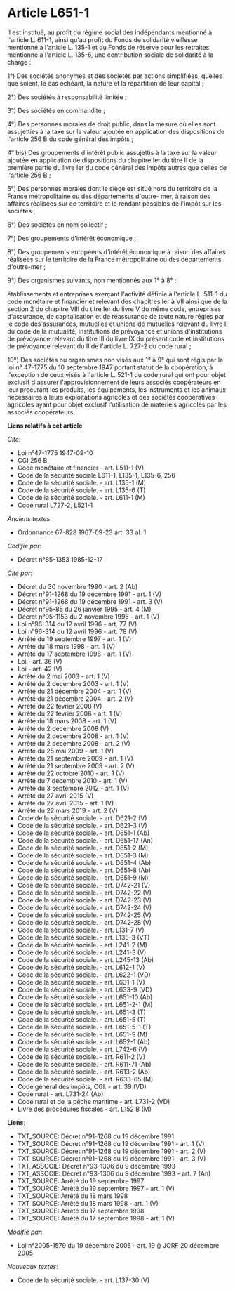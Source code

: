 # Article L651-1

Il est institué, au profit du régime social des indépendants mentionné à l'article L. 611-1, ainsi qu'au profit du Fonds de
solidarité vieillesse mentionné à l'article L. 135-1 et du Fonds de réserve pour les retraites mentionné à l'article L.
135-6, une contribution sociale de solidarité à la charge :

1°) Des sociétés anonymes et des sociétés par actions simplifiées, quelles que soient, le cas échéant, la nature et la
répartition de leur capital ;

2°) Des sociétés à responsabilité limitée ;

3°) Des sociétés en commandite ;

4°) Des personnes morales de droit public, dans la mesure où elles sont assujetties à la taxe sur la valeur ajoutée en
application des dispositions de l'article 256 B du code général des impôts ;

4° bis) Des groupements d'intérêt public assujettis à la taxe sur la valeur ajoutée en application de dispositions du
chapitre Ier du titre II de la première partie du livre Ier du code général des impôts autres que celles de l'article 256 B ;

5°) Des personnes morales dont le siège est situé hors du territoire de la France métropolitaine ou des départements d'outre-
mer, à raison des affaires réalisées sur ce territoire et le rendant passibles de l'impôt sur les sociétés ;

6°) Des sociétés en nom collectif ;

7°) Des groupements d'intérêt économique ;

8°) Des groupements européens d'intérêt économique à raison des affaires réalisées sur le territoire de la France
métropolitaine ou des départements d'outre-mer ;

9°) Des organismes suivants, non mentionnés aux 1° à 8° :

établissements et entreprises exerçant l'activité définie à l'article L. 511-1 du code monétaire et financier et relevant des
chapitres Ier à VII ainsi que de la section 2 du chapitre VIII du titre Ier du livre V du même code, entreprises d'assurance,
de capitalisation et de réassurance de toute nature régies par le code des assurances, mutuelles et unions de mutuelles
relevant du livre II du code de la mutualité, institutions de prévoyance et unions d'institutions de prévoyance relevant du
titre III du livre IX du présent code et institutions de prévoyance relevant du II de l'article L. 727-2 du code rural ;

10°) Des sociétés ou organismes non visés aux 1° à 9° qui sont régis par la loi n° 47-1775 du 10 septembre 1947 portant
statut de la coopération, à l'exception de ceux visés à l'article L. 521-1 du code rural qui ont pour objet exclusif
d'assurer l'approvisionnement de leurs associés coopérateurs en leur procurant les produits, les équipements, les instruments
et les animaux nécessaires à leurs exploitations agricoles et des sociétés coopératives agricoles ayant pour objet exclusif
l'utilisation de matériels agricoles par les associés coopérateurs.

**Liens relatifs à cet article**

_Cite_:

  - Loi n°47-1775 1947-09-10
  - CGI 256 B
  - Code monétaire et financier - art. L511-1 (V)
  - Code de la sécurité sociale L611-1, L135-1, L135-6, 256
  - Code de la sécurité sociale. - art. L135-1 (M)
  - Code de la sécurité sociale. - art. L135-6 (T)
  - Code de la sécurité sociale. - art. L611-1 (M)
  - Code rural L727-2, L521-1

_Anciens textes_:

  - Ordonnance 67-828 1967-09-23 art. 33 al. 1

_Codifié par_:

  - Décret n°85-1353 1985-12-17

_Cité par_:

  - Décret du 30 novembre 1990 - art. 2 (Ab)
  - Décret n°91-1268 du 19 décembre 1991 - art. 1 (V)
  - Décret n°91-1268 du 19 décembre 1991 - art. 3 (V)
  - Décret n°95-85 du 26 janvier 1995 - art. 4 (M)
  - Décret n°95-1153 du 2 novembre 1995 - art. 1 (V)
  - Loi n°96-314 du 12 avril 1996 - art. 77 (V)
  - Loi n°96-314 du 12 avril 1996 - art. 78 (V)
  - Arrêté du 19 septembre 1997 - art. 1 (V)
  - Arrêté du 18 mars 1998 - art. 1 (V)
  - Arrêté du 17 septembre 1998 - art. 1 (V)
  - Loi - art. 36 (V)
  - Loi - art. 42 (V)
  - Arrêté du 2 mai 2003 - art. 1 (V)
  - Arrêté du 2 décembre 2003 - art. 1 (V)
  - Arrêté du 21 décembre 2004 - art. 1 (V)
  - Arrêté du 21 décembre 2004 - art. 2 (V)
  - Arrêté du 22 février 2008 (V)
  - Arrêté du 22 février 2008 - art. 1 (V)
  - Arrêté du 18 mars 2008 - art. 1 (V)
  - Arrêté du 2 décembre 2008 (V)
  - Arrêté du 2 décembre 2008 - art. 1 (V)
  - Arrêté du 2 décembre 2008 - art. 2 (V)
  - Arrêté du 25 mai 2009 - art. 1 (V)
  - Arrêté du 21 septembre 2009 - art. 1 (V)
  - Arrêté du 21 septembre 2009 - art. 2 (V)
  - Arrêté du 22 octobre 2010 - art. 1 (V)
  - Arrêté du 7 décembre 2010 - art. 1 (V)
  - Arrêté du 3 septembre 2012 - art. 1 (V)
  - Arrêté du 27 avril 2015 (V)
  - Arrêté du 27 avril 2015 - art. 1 (V)
  - Arrêté du 22 mars 2019 - art. 2 (V)
  - Code de la sécurité sociale. - art. D621-2 (V)
  - Code de la sécurité sociale. - art. D621-3 (V)
  - Code de la sécurité sociale. - art. D651-1 (Ab)
  - Code de la sécurité sociale. - art. D651-17 (An)
  - Code de la sécurité sociale. - art. D651-2 (M)
  - Code de la sécurité sociale. - art. D651-3 (M)
  - Code de la sécurité sociale. - art. D651-4 (Ab)
  - Code de la sécurité sociale. - art. D651-8 (Ab)
  - Code de la sécurité sociale. - art. D651-9 (M)
  - Code de la sécurité sociale. - art. D742-21 (V)
  - Code de la sécurité sociale. - art. D742-22 (V)
  - Code de la sécurité sociale. - art. D742-23 (V)
  - Code de la sécurité sociale. - art. D742-24 (V)
  - Code de la sécurité sociale. - art. D742-25 (V)
  - Code de la sécurité sociale. - art. D742-28 (V)
  - Code de la sécurité sociale. - art. L131-7 (V)
  - Code de la sécurité sociale. - art. L135-3 (VT)
  - Code de la sécurité sociale. - art. L241-2 (M)
  - Code de la sécurité sociale. - art. L241-3 (V)
  - Code de la sécurité sociale. - art. L245-13 (Ab)
  - Code de la sécurité sociale. - art. L612-1 (V)
  - Code de la sécurité sociale. - art. L622-1 (VD)
  - Code de la sécurité sociale. - art. L631-1 (V)
  - Code de la sécurité sociale. - art. L633-9 (VD)
  - Code de la sécurité sociale. - art. L651-10 (Ab)
  - Code de la sécurité sociale. - art. L651-2-1 (M)
  - Code de la sécurité sociale. - art. L651-3 (T)
  - Code de la sécurité sociale. - art. L651-5 (T)
  - Code de la sécurité sociale. - art. L651-5-1 (T)
  - Code de la sécurité sociale. - art. L651-9 (M)
  - Code de la sécurité sociale. - art. L652-1 (Ab)
  - Code de la sécurité sociale. - art. L742-6 (V)
  - Code de la sécurité sociale. - art. R611-2 (V)
  - Code de la sécurité sociale. - art. R611-71 (Ab)
  - Code de la sécurité sociale. - art. R613-2 (Ab)
  - Code de la sécurité sociale. - art. R633-65 (M)
  - Code général des impôts, CGI. - art. 39 (VD)
  - Code rural - art. L731-24 (Ab)
  - Code rural et de la pêche maritime - art. L731-2 (VD)
  - Livre des procédures fiscales - art. L152 B (M)

**Liens**:

  - TXT_SOURCE: Décret n°91-1268 du 19 décembre 1991
  - TXT_SOURCE: Décret n°91-1268 du 19 décembre 1991 - art. 1 (V)
  - TXT_SOURCE: Décret n°91-1268 du 19 décembre 1991 - art. 2 (V)
  - TXT_SOURCE: Décret n°91-1268 du 19 décembre 1991 - art. 3 (V)
  - TXT_ASSOCIE: Décret n°93-1306 du 9 décembre 1993
  - TXT_ASSOCIE: Décret n°93-1306 du 9 décembre 1993 - art. 7 (An)
  - TXT_SOURCE: Arrêté du 19 septembre 1997
  - TXT_SOURCE: Arrêté du 19 septembre 1997 - art. 1 (V)
  - TXT_SOURCE: Arrêté du 18 mars 1998
  - TXT_SOURCE: Arrêté du 18 mars 1998 - art. 1 (V)
  - TXT_SOURCE: Arrêté du 17 septembre 1998
  - TXT_SOURCE: Arrêté du 17 septembre 1998 - art. 1 (V)

_Modifié par_:

  - Loi n°2005-1579 du 19 décembre 2005 - art. 19 () JORF 20 décembre 2005

_Nouveaux textes_:

  - Code de la sécurité sociale. - art. L137-30 (V)
